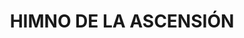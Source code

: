 ---
capo: 0
id: 89
lang: es-es
step: pre
subtitle: ''
tags:
- pas
- pen
title: HIMNO DE LA ASCENSIÓN
---